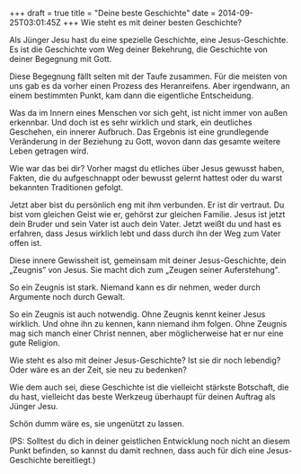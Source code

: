 +++
draft = true
title = "Deine beste Geschichte"
date = 2014-09-25T03:01:45Z
+++
Wie steht es mit deiner besten Geschichte?

Als Jünger Jesu hast du eine spezielle Geschichte, eine Jesus-Geschichte. Es ist die Geschichte vom Weg deiner Bekehrung, die Geschichte von deiner Begegnung mit Gott.

Diese Begegnung fällt selten mit der Taufe zusammen. Für die meisten von uns gab es da vorher einen Prozess des Heranreifens. Aber irgendwann, an einem bestimmten Punkt, kam dann die eigentliche Entscheidung.

Was da im Innern eines Menschen vor sich geht, ist nicht immer von außen erkennbar. Und doch ist es sehr wirklich und stark, ein deutliches Geschehen, ein innerer Aufbruch. Das Ergebnis ist eine grundlegende Veränderung in der Beziehung zu Gott, wovon dann das gesamte weitere Leben getragen wird.

Wie war das bei dir? Vorher magst du etliches über Jesus gewusst haben, Fakten, die du aufgeschnappt oder bewusst gelernt hattest oder du warst bekannten Traditionen gefolgt.

Jetzt aber bist du persönlich eng mit ihm verbunden. Er ist dir vertraut. Du bist vom gleichen Geist wie er, gehörst zur gleichen Familie. Jesus ist jetzt dein Bruder und sein Vater ist auch dein Vater. Jetzt weißt du und hast es erfahren, dass Jesus wirklich lebt und dass durch ihn der Weg zum Vater offen ist.

Diese innere Gewissheit ist, gemeinsam mit deiner Jesus-Geschichte, dein „Zeugnis” von Jesus. Sie macht dich zum „Zeugen seiner Auferstehung".

So ein Zeugnis ist stark. Niemand kann es dir nehmen, weder durch Argumente noch durch Gewalt.

So ein Zeugnis ist auch notwendig. Ohne Zeugnis kennt keiner Jesus wirklich. Und ohne ihn zu kennen, kann niemand ihm folgen. Ohne Zeugnis mag sich manch einer Christ nennen, aber möglicherweise hat er nur eine gute Religion.

Wie steht es also mit deiner Jesus-Geschichte? Ist sie dir noch lebendig? Oder wäre es an der Zeit, sie neu zu bedenken?

Wie dem auch sei, diese Geschichte ist die vielleicht stärkste Botschaft, die du hast, vielleicht das beste Werkzeug überhaupt für deinen Auftrag als Jünger Jesu.

Schön dumm wäre es, sie ungenützt zu lassen.


(PS: Solltest du dich in deiner geistlichen Entwicklung noch nicht an diesem Punkt befinden, so kannst du damit rechnen, dass auch für dich eine Jesus-Geschichte bereitliegt.)
